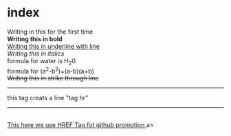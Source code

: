 # index
Writing in this for the first time 
<br>
<b>Writing this in bold</b>
<br>
<u>Writing this in underline with line</u>
<br>
<i>Writing this in italics</i>
<br>
formula for water is H<SUB>2</SUB>0
<br>
formula for (a<sup>2</sup>-b<sup>2</sup>)=(a-b)(a+b)
<br>
<s>Writing this in strike through line</s>
<br>
<hr>
this tag creats a line "tag hr"
<hr>
<br>
<a href="https://github.com/">This here we use HREF Tag fot github promotion </a>a>
